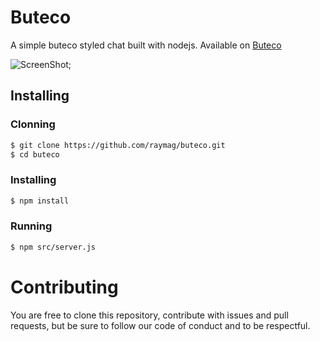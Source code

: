 # Buteco
A simple buteco styled chat built with nodejs. Available on [Buteco](https://buteco-io.herokuapp.com/)

![ScreenShot](https://github.com/raymag/buteco/src/views/img/screenshot.jpg);

## Installing

### Clonning
```bash
$ git clone https://github.com/raymag/buteco.git
$ cd buteco
```

### Installing
```bash
$ npm install
```

### Running
```bash
$ npm src/server.js
```
# Contributing
You are free to clone this repository, contribute with issues and pull requests, but be sure to follow our code of conduct and to be respectful.